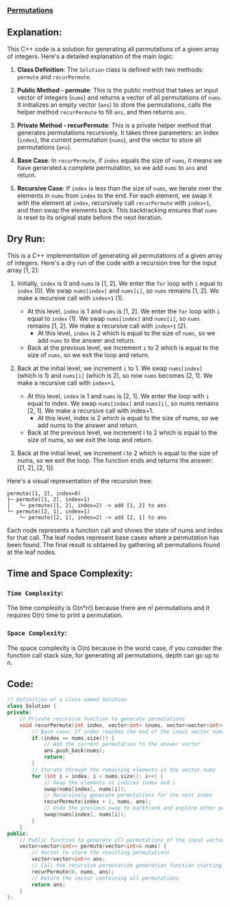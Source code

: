 ### [Permutations](https://leetcode.com/problems/permutations/description/)

## Explanation:
This C++ code is a solution for generating all permutations of a given array of integers. Here's a detailed explanation of the main logic:

1. **Class Definition**: The `Solution` class is defined with two methods: `permute` and `recurPermute`.

2. **Public Method - permute**: This is the public method that takes an input vector of integers (`nums`) and returns a vector of all permutations of `nums`. It initializes an empty vector (`ans`) to store the permutations, calls the helper method `recurPermute` to fill `ans`, and then returns `ans`.

3. **Private Method - recurPermute**: This is a private helper method that generates permutations recursively. It takes three parameters: an index (`index`), the current permutation (`nums`), and the vector to store all permutations (`ans`).

4. **Base Case**: In `recurPermute`, if `index` equals the size of `nums`, it means we have generated a complete permutation, so we add `nums` to `ans` and return.

5. **Recursive Case**: If `index` is less than the size of `nums`, we iterate over the elements in `nums` from `index` to the end. For each element, we swap it with the element at `index`, recursively call `recurPermute` with `index+1`, and then swap the elements back. This backtracking ensures that `nums` is reset to its original state before the next iteration.

## Dry Run:
This is a C++ implementation of generating all permutations of a given array of integers. Here's a dry run of the code with a recursion tree for the input array [1, 2]:

1. Initially, `index` is 0 and `nums` is [1, 2]. We enter the `for` loop with `i` equal to `index` (0). We swap `nums[index]` and `nums[i]`, so `nums` remains [1, 2]. We make a recursive call with `index+1` (1).

    - At this level, `index` is 1 and `nums` is [1, 2]. We enter the `for` loop with `i` equal to `index` (1). We swap `nums[index]` and `nums[i]`, so `nums` remains [1, 2]. We make a recursive call with `index+1` (2).
        * At this level, `index` is 2 which is equal to the size of `nums`, so we add `nums` to the answer and return.
    - Back at the previous level, we increment `i` to 2 which is equal to the size of `nums`, so we exit the loop and return.

2. Back at the initial level, we increment `i` to 1. We swap `nums[index]` (which is 1) and `nums[i]` (which is 2), so now `nums` becomes [2, 1]. We make a recursive call with `index+1`.

    - At this level, `index` is 1 and `nums` is [2, 1]. We enter the loop with `i` equal to index. We swap `nums[index]` and `nums[i]`, so nums remains [2, 1]. We make a recursive call with index+1.
        * At this level, index is 2 which is equal to the size of nums, so we add nums to the answer and return.
    - Back at the previous level, we increment i to 2 which is equal to the size of nums, so we exit the loop and return.

3. Back at the initial level, we increment i to 2 which is equal to the size of nums, so we exit the loop. The function ends and returns the answer: [[1, 2], [2, 1]].

Here's a visual representation of the recursion tree:

```
permute([1, 2], index=0)
├─ permute([1, 2], index=1)
│   └─ permute([1, 2], index=2) -> add [1, 2] to ans
└─ permute([2, 1], index=1)
    └─ permute([2, 1], index=2) -> add [2, 1] to ans
```

Each node represents a function call and shows the state of nums and index for that call. The leaf nodes represent base cases where a permutation has been found. The final result is obtained by gathering all permutations found at the leaf nodes.

## Time and Space Complexity:
### `Time Complexity`:
The time complexity is O(n*n!) because there are n! permutations and it requires O(n) time to print a permutation.

### `Space Complexity`:
The space complexity is O(n) because in the worst case, if you consider the function call stack size, for generating all permutations, depth can go up to n.

## Code:
```cpp
// Definition of a class named Solution
class Solution {
private:
    // Private recursive function to generate permutations
    void recurPermute(int index, vector<int> &nums, vector<vector<int>> &ans) {
        // Base case: If index reaches the end of the input vector nums
        if (index == nums.size()) {
            // Add the current permutation to the answer vector
            ans.push_back(nums);
            return;
        }
        // Iterate through the remaining elements in the vector nums
        for (int i = index; i < nums.size(); i++) {
            // Swap the elements at indices index and i
            swap(nums[index], nums[i]);
            // Recursively generate permutations for the next index
            recurPermute(index + 1, nums, ans);
            // Undo the previous swap to backtrack and explore other permutations
            swap(nums[index], nums[i]);
        }
    }
public:
    // Public function to generate all permutations of the input vector nums
    vector<vector<int>> permute(vector<int>& nums) {
        // Vector to store the resulting permutations
        vector<vector<int>> ans;
        // Call the recursive permutation generation function starting from index 0
        recurPermute(0, nums, ans);
        // Return the vector containing all permutations
        return ans;
    }
};
```
